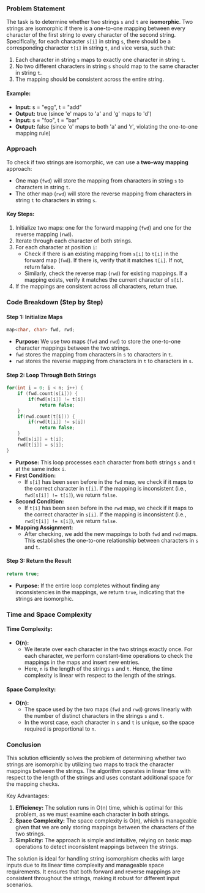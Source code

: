 ### Problem Statement

The task is to determine whether two strings `s` and `t` are **isomorphic**. Two strings are isomorphic if there is a one-to-one mapping between every character of the first string to every character of the second string. Specifically, for each character `s[i]` in string `s`, there should be a corresponding character `t[i]` in string `t`, and vice versa, such that:
1. Each character in string `s` maps to exactly one character in string `t`.
2. No two different characters in string `s` should map to the same character in string `t`.
3. The mapping should be consistent across the entire string.

#### Example:
- **Input:** s = "egg", t = "add"
- **Output:** true (since 'e' maps to 'a' and 'g' maps to 'd')
- **Input:** s = "foo", t = "bar"
- **Output:** false (since 'o' maps to both 'a' and 'r', violating the one-to-one mapping rule)

### Approach

To check if two strings are isomorphic, we can use a **two-way mapping** approach:
- One map (`fwd`) will store the mapping from characters in string `s` to characters in string `t`.
- The other map (`rwd`) will store the reverse mapping from characters in string `t` to characters in string `s`.

#### Key Steps:
1. Initialize two maps: one for the forward mapping (`fwd`) and one for the reverse mapping (`rwd`).
2. Iterate through each character of both strings.
3. For each character at position `i`:
   - Check if there is an existing mapping from `s[i]` to `t[i]` in the forward map (`fwd`). If there is, verify that it matches `t[i]`. If not, return false.
   - Similarly, check the reverse map (`rwd`) for existing mappings. If a mapping exists, verify it matches the current character of `s[i]`.
4. If the mappings are consistent across all characters, return true.

### Code Breakdown (Step by Step)

#### Step 1: Initialize Maps
```cpp
map<char, char> fwd, rwd;
```
- **Purpose:** We use two maps (`fwd` and `rwd`) to store the one-to-one character mappings between the two strings.
- `fwd` stores the mapping from characters in `s` to characters in `t`.
- `rwd` stores the reverse mapping from characters in `t` to characters in `s`.

#### Step 2: Loop Through Both Strings
```cpp
for(int i = 0; i < n; i++) {
    if (fwd.count(s[i])) {
        if(fwd[s[i]] != t[i])
            return false;
    }
    if(rwd.count(t[i])) {
        if(rwd[t[i]] != s[i])
            return false;
    }
    fwd[s[i]] = t[i];
    rwd[t[i]] = s[i];
}
```
- **Purpose:** This loop processes each character from both strings `s` and `t` at the same index `i`.
- **First Condition:** 
   - If `s[i]` has been seen before in the `fwd` map, we check if it maps to the correct character in `t[i]`. If the mapping is inconsistent (i.e., `fwd[s[i]] != t[i]`), we return `false`.
- **Second Condition:**
   - If `t[i]` has been seen before in the `rwd` map, we check if it maps to the correct character in `s[i]`. If the mapping is inconsistent (i.e., `rwd[t[i]] != s[i]`), we return `false`.
- **Mapping Assignment:**
   - After checking, we add the new mappings to both `fwd` and `rwd` maps. This establishes the one-to-one relationship between characters in `s` and `t`.

#### Step 3: Return the Result
```cpp
return true;
```
- **Purpose:** If the entire loop completes without finding any inconsistencies in the mappings, we return `true`, indicating that the strings are isomorphic.

### Time and Space Complexity

#### Time Complexity:
- **O(n):** 
  - We iterate over each character in the two strings exactly once. For each character, we perform constant-time operations to check the mappings in the maps and insert new entries.
  - Here, `n` is the length of the strings `s` and `t`. Hence, the time complexity is linear with respect to the length of the strings.

#### Space Complexity:
- **O(n):**
  - The space used by the two maps (`fwd` and `rwd`) grows linearly with the number of distinct characters in the strings `s` and `t`.
  - In the worst case, each character in `s` and `t` is unique, so the space required is proportional to `n`.

### Conclusion

This solution efficiently solves the problem of determining whether two strings are isomorphic by utilizing two maps to track the character mappings between the strings. The algorithm operates in linear time with respect to the length of the strings and uses constant additional space for the mapping checks. 

Key Advantages:
1. **Efficiency:** The solution runs in O(n) time, which is optimal for this problem, as we must examine each character in both strings.
2. **Space Complexity:** The space complexity is O(n), which is manageable given that we are only storing mappings between the characters of the two strings.
3. **Simplicity:** The approach is simple and intuitive, relying on basic map operations to detect inconsistent mappings between the strings.

The solution is ideal for handling string isomorphism checks with large inputs due to its linear time complexity and manageable space requirements. It ensures that both forward and reverse mappings are consistent throughout the strings, making it robust for different input scenarios.